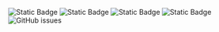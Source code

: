 ![Static Badge](https://img.shields.io/badge/blacklists-60-000000) ![Static Badge](https://img.shields.io/badge/blacklisted-3089328-cc0000) ![Static Badge](https://img.shields.io/badge/whitelisted-2244-00CC00) ![Static Badge](https://img.shields.io/badge/streaming_blacklist-28107-000000) ![GitHub issues](https://img.shields.io/github/issues/fabriziosalmi/blacklists)
